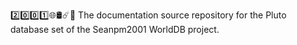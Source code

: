 2️⃣️0️⃣️0️⃣️1️⃣️🌐️🛢️☄️📖️ The documentation source repository for the Pluto database set of the Seanpm2001 WorldDB project. 
